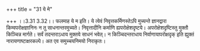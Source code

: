 +++
title = "31 ये मे"

+++
।।3.31 3.32।। फलमाह ये म इति। ये त्वेवं निवृत्तकर्मिणस्तेऽपि मुच्यन्ते
ज्ञानद्वारा किम्वपरोक्षज्ञानिनः न तु साधनान्तरमुच्यते। निवृत्तादीनि
कर्माणि ह्यपरोक्षेशदृष्टये। अपरोक्षेशदृष्टिस्तु मुक्तौ किञ्चिन्न
मार्गते। सर्वं तदन्तराऽधाय मुक्तये साधनं भवेत्। न किञ्चिदन्तराधाय
निर्वाणायापरोक्षदृक् इति ह्युक्तं नारायणाष्टाक्षरकल्पे। अत एव
समुच्चयनिमयो निराकृतः।
